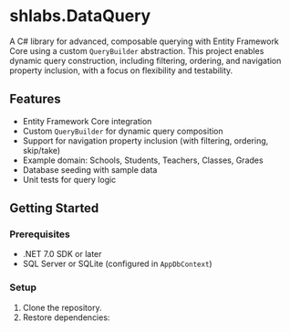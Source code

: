 # shlabs.DataQuery

A C# library for advanced, composable querying with Entity Framework Core using a custom `QueryBuilder` abstraction. This project enables dynamic query construction, including filtering, ordering, and navigation property inclusion, with a focus on flexibility and testability.

## Features

- Entity Framework Core integration
- Custom `QueryBuilder` for dynamic query composition
- Support for navigation property inclusion (with filtering, ordering, skip/take)
- Example domain: Schools, Students, Teachers, Classes, Grades
- Database seeding with sample data
- Unit tests for query logic

## Getting Started

### Prerequisites

- .NET 7.0 SDK or later
- SQL Server or SQLite (configured in `AppDbContext`)

### Setup

1. Clone the repository.
2. Restore dependencies:

